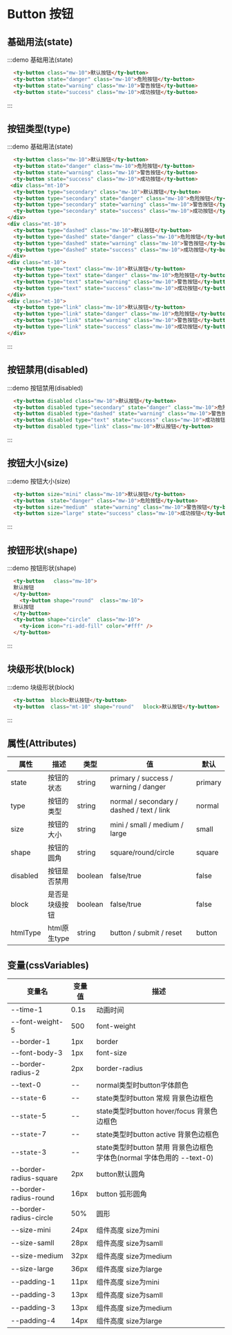 # Button 按钮
## 基础用法(state)

:::demo  基础用法(state)
```html
  <ty-button class="mw-10">默认按钮</ty-button>
  <ty-button state="danger" class="mw-10">危险按钮</ty-button>
  <ty-button state="warning" class="mw-10">警告按钮</ty-button>
  <ty-button state="success" class="mw-10">成功按钮</ty-button>
```
:::


## 按钮类型(type)

:::demo  基础用法(state)
```html
  <ty-button class="mw-10">默认按钮</ty-button>
  <ty-button state="danger" class="mw-10">危险按钮</ty-button>
  <ty-button state="warning" class="mw-10">警告按钮</ty-button>
  <ty-button state="success" class="mw-10">成功按钮</ty-button>
 <div class="mt-10">
  <ty-button type="secondary" class="mw-10">默认按钮</ty-button>
  <ty-button type="secondary" state="danger" class="mw-10">危险按钮</ty-button>
  <ty-button type="secondary" state="warning" class="mw-10">警告按钮</ty-button>
  <ty-button type="secondary" state="success" class="mw-10">成功按钮</ty-button>
</div>
<div class="mt-10">
  <ty-button type="dashed" class="mw-10">默认按钮</ty-button>
  <ty-button type="dashed" state="danger" class="mw-10">危险按钮</ty-button>
  <ty-button type="dashed" state="warning" class="mw-10">警告按钮</ty-button>
  <ty-button type="dashed" state="success" class="mw-10">成功按钮</ty-button>
</div>
<div class="mt-10">
  <ty-button type="text" class="mw-10">默认按钮</ty-button>
  <ty-button type="text" state="danger" class="mw-10">危险按钮</ty-button>
  <ty-button type="text" state="warning" class="mw-10">警告按钮</ty-button>
  <ty-button type="text" state="success" class="mw-10">成功按钮</ty-button>
</div>
<div class="mt-10">
  <ty-button type="link" class="mw-10">默认按钮</ty-button>
  <ty-button type="link" state="danger" class="mw-10">危险按钮</ty-button>
  <ty-button type="link" state="warning" class="mw-10">警告按钮</ty-button>
  <ty-button type="link" state="success" class="mw-10">成功按钮</ty-button>
</div> 

```
:::




## 按钮禁用(disabled)
:::demo  按钮禁用(disabled)
```html
  <ty-button disabled class="mw-10">默认按钮</ty-button>
  <ty-button disabled type="secondary" state="danger" class="mw-10">危险按钮</ty-button>
  <ty-button disabled type="dashed" state="warning" class="mw-10">警告按钮</ty-button>
  <ty-button disabled type="text" state="success" class="mw-10">成功按钮</ty-button>
  <ty-button disabled type="link" class="mw-10">默认按钮</ty-button>
```
:::
## 按钮大小(size)

:::demo  按钮大小(size)
```html
  <ty-button size="mini" class="mw-10">默认按钮</ty-button>
  <ty-button  state="danger" class="mw-10">危险按钮</ty-button>
  <ty-button size="medium"  state="warning" class="mw-10">警告按钮</ty-button>
  <ty-button size="large" state="success" class="mw-10">成功按钮</ty-button>
```
:::

## 按钮形状(shape)

:::demo  按钮形状(shape)
```html
  <ty-button   class="mw-10">   
  默认按钮
  </ty-button>
    <ty-button shape="round"  class="mw-10">   
  默认按钮
  </ty-button>
  <ty-button shape="circle"  class="mw-10">   
    <ty-icon icon="ri-add-fill" color="#fff" />
  </ty-button>
```
:::


## 块级形状(block)

:::demo  块级形状(block)
```html
  <ty-button  block>默认按钮</ty-button>
  <ty-button  class="mt-10" shape="round"   block>默认按钮</ty-button>
```
:::


## 属性(Attributes)

| 属性      | 描述    | 类型      | 值       | 默认   |
|----- |----- |----- |----- |-----  |
| state     | 按钮的状态  | string  | primary / success / warning / danger    | primary |
| type      | 按钮的类型  | string  | normal / secondary / dashed / text / link   | normal |
| size      | 按钮的大小  | string  | mini / small / medium / large  | small |
| shape     | 按钮的圆角  | string  | square/round/circle | square |
| disabled  | 按钮是否禁用  | boolean   | false/true | false   |
| block     | 是否是块级按钮  | boolean   | false/true | false   |
| htmlType  | html原生type | string | button / submit / reset | button |


## 变量(cssVariables)

<div class="cssVar">

| 变量名      | 变量值    | 描述 |
|----- |----- |----- |
| --time-1 | 0.1s | 动画时间 |
| --font-weight-5 | 500 | font-weight |
| --border-1 | 1px | border |
| --font-body-3 | 1px | font-size |
| --border-radius-2 | 2px | border-radius |
| --text-0 | -- | normal类型时button字体颜色
| --`state`-6 | -- | state类型时button 常规 背景色边框色
| --`state`-5 | -- | state类型时button hover/focus 背景色边框色
| --`state`-7 | -- | state类型时button active 背景色边框色
| --`state`-3 | -- | state类型时button 禁用 背景色边框色 字体色(normal 字体色用的 --text-0)
| --border-radius-square | 2px | button默认圆角 
| --border-radius-round  | 16px | button 弧形圆角
| --border-radius-circle | 50% | 圆形
| --size-mini | 24px | 组件高度 size为mini
| --size-samll | 28px | 组件高度 size为samll
| --size-medium | 32px | 组件高度 size为medium
| --size-large | 36px | 组件高度 size为large
| --padding-1 | 11px | 组件高度 size为mini
| --padding-3 | 13px | 组件高度 size为samll
| --padding-3 | 13px | 组件高度 size为medium
| --padding-4 | 14px | 组件高度 size为large




</div>





